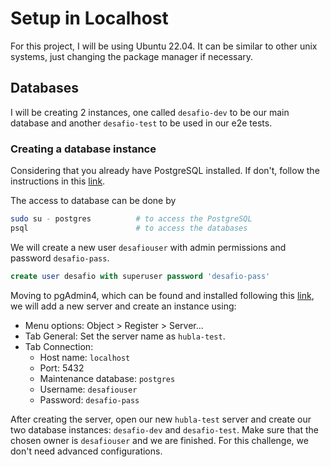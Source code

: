 # Setup in Localhost

For this project, I will be using Ubuntu 22.04. It can be similar to other unix
systems, just changing the package manager if necessary.

## Databases

I will be creating 2 instances, one called `desafio-dev` to be our main database
and another `desafio-test` to be used in our e2e tests.

### Creating a database instance

Considering that you already have PostgreSQL installed. If don't, follow the
instructions in this [link](https://www.postgresql.org/download/).

The access to database can be done by

```bash
sudo su - postgres          # to access the PostgreSQL
psql                        # to access the databases
```

We will create a new user `desafiouser` with admin permissions and password
`desafio-pass`.

```sql
create user desafio with superuser password 'desafio-pass'
```

Moving to pgAdmin4, which can be found and installed following this
[link](https://www.pgadmin.org/download/), we will add a new server and create
an instance using:

- Menu options: Object > Register > Server...
- Tab General: Set the server name as `hubla-test`.
- Tab Connection:
  - Host name: `localhost`
  - Port: 5432
  - Maintenance database: `postgres`
  - Username: `desafiouser`
  - Password: `desafio-pass`

After creating the server, open our new `hubla-test` server and create our two
database instances: `desafio-dev` and `desafio-test`. Make sure that the chosen
owner is `desafiouser` and we are finished. For this challenge, we don't need
advanced configurations.
